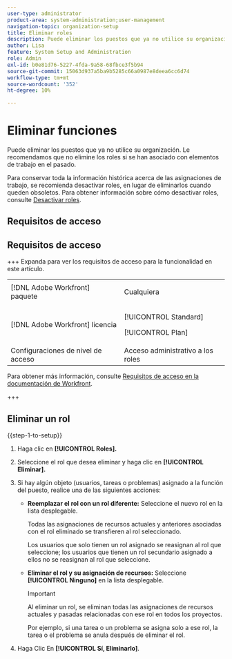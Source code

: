 ```yaml
---
user-type: administrator
product-area: system-administration;user-management
navigation-topic: organization-setup
title: Eliminar roles
description: Puede eliminar los puestos que ya no utilice su organización. Le recomendamos que no elimine los roles si se han asociado con elementos de trabajo en el pasado. Para conservar toda la información histórica acerca de las asignaciones de trabajo, se recomienda desactivar roles, en lugar de eliminarlos cuando queden obsoletos. Para obtener información sobre la desactivación de funciones, consulte Desactivar funciones del puesto.
author: Lisa
feature: System Setup and Administration
role: Admin
exl-id: b0e81d76-5227-4fda-9a58-68fbce3f5b94
source-git-commit: 15063d937a5ba9b5285c66a0987e8deea6cc6d74
workflow-type: tm+mt
source-wordcount: '352'
ht-degree: 10%

---
```


# Eliminar funciones

Puede eliminar los puestos que ya no utilice su organización. Le recomendamos que no elimine los roles si se han asociado con elementos de trabajo en el pasado.

Para conservar toda la información histórica acerca de las asignaciones de trabajo, se recomienda desactivar roles, en lugar de eliminarlos cuando queden obsoletos. Para obtener información sobre cómo desactivar roles, consulte [Desactivar roles](../../../administration-and-setup/set-up-workfront/organizational-setup/deactivate-job-roles.md).

## Requisitos de acceso

## Requisitos de acceso

+++ Expanda para ver los requisitos de acceso para la funcionalidad en este artículo.

<table style="table-layout:auto"> 
 <col> 
 <col> 
 <tbody> 
  <tr> 
   <td>[!DNL Adobe Workfront] paquete</td> 
   <td><p>Cualquiera</p></td> 
  </tr> 
  <tr> 
   <td>[!DNL Adobe Workfront] licencia</td> 
   <td><p>[!UICONTROL Standard]</p>
       <p>[!UICONTROL Plan]</p></td>
  </tr> 
  <tr> 
   <td>Configuraciones de nivel de acceso</td> 
   <td>Acceso administrativo a los roles</td>
  </tr> 
 </tbody> 
</table>

Para obtener más información, consulte [Requisitos de acceso en la documentación de Workfront](/help/quicksilver/administration-and-setup/add-users/access-levels-and-object-permissions/access-level-requirements-in-documentation.md).

+++

## Eliminar un rol

<!--
<p data-mc-conditions="QuicksilverOrClassic.Draft mode">(NOTE: this moved from create and manage job roles)</p>
-->

{{step-1-to-setup}}

1. Haga clic en **[!UICONTROL Roles].**
1. Seleccione el rol que desea eliminar y haga clic en **[!UICONTROL Eliminar].**
1. Si hay algún objeto (usuarios, tareas o problemas) asignado a la función del puesto, realice una de las siguientes acciones:

   * **Reemplazar el rol con un rol diferente:** Seleccione el nuevo rol en la lista desplegable.

     Todas las asignaciones de recursos actuales y anteriores asociadas con el rol eliminado se transfieren al rol seleccionado.

     Los usuarios que solo tienen un rol asignado se reasignan al rol que seleccione; los usuarios que tienen un rol secundario asignado a ellos no se reasignan al rol que seleccione.

   * **Eliminar el rol y su asignación de recursos:** Seleccione **[!UICONTROL Ninguno]** en la lista desplegable.

     >[!IMPORTANT]
     >
     >Al eliminar un rol, se eliminan todas las asignaciones de recursos actuales y pasadas relacionadas con ese rol en todos los proyectos.

     &#x200B;Por ejemplo, si una tarea o un problema se asigna solo a ese rol, la tarea o el problema se anula después de eliminar el rol.

1. Haga Clic En **[!UICONTROL Sí, Eliminarlo]**.
